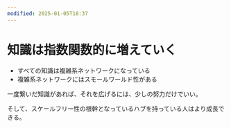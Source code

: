```yaml
---
modified: 2025-01-05T18:37
---
```

# 知識は指数関数的に増えていく

- すべての知識は複雑系ネットワークになっている
- 複雑系ネットワークにはスモールワールド性がある

一度繋いだ知識があれば、それを広げるには、少しの努力だけでいい。

そして、スケールフリー性の根幹となっているハブを持っている人はより成長できる。